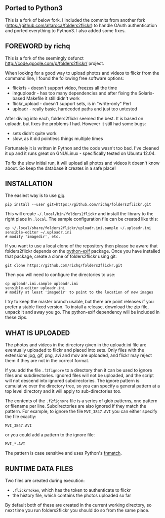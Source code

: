 ## Ported to Python3
This is a fork of below fork. I included the commits from another fork (https://github.com/altaroca/folders2flickr) to handle OAuth 
authentication and ported everything to Python3. I also added some fixes.


## FOREWORD by richq

This is a fork of the seemingly defunct http://code.google.com/p/folders2flickr/ project.

When looking for a good way to upload photos and videos to flickr from the
command line, I found the following free software options:

* flickrfs - doesn't support video, freezes all the time
* imguploadr - has too many dependencies and after fixing the Solaris-based Makefile it still didn't work
* flickr\_upload - doesn't support sets, is in "write-only" Perl
* uploadr - really basic, hardcoded paths and just too untested

After diving into each, folders2flickr seemed the best. It is based on uploadr,
but fixes the problems I had. However it still had some bugs:

* sets didn't quite work
* slow, as it did pointless things multiple times

Fortunately it is written in Python and the code wasn't too bad. I've cleaned
it up and it runs great on GNU/Linux - specifically tested on Ubuntu 12.04.

To fix the slow initial run, it will upload all photos and videos it doesn't know about.
So keep the database it creates in a safe place!

## INSTALLATION

The easiest way is to use [pip](http://www.pip-installer.org).

    pip install --user git+https://github.com/richq/folders2flickr.git

This will create `~/.local/bin/folders2flickr` and install the library to the right place in `.local`.
The sample configuration file can be created like this:

    cp ~/.local/share/folders2flickr/uploadr.ini.sample ~/.uploadr.ini
    sensible-editor ~/.uploadr.ini
    # modify 'imagedir', etc.

If you want to use a local clone of the repository then please be aware that
folders2flickr depends on the [python-exif](https://github.com/ianare/exif-py)
package. Once you have installed that package, create a clone of folders2flickr using git:

    git clone https://github.com/richq/folders2flickr.git

Then you will need to configure the directories to use:

    cp uploadr.ini.sample uploadr.ini
    sensible-editor uploadr.ini
    # modify at least 'imagedir' to point to the location of new images

I try to keep the master branch usable, but there are point releases if you
prefer a stable fixed version. To install a release, download the zip file,
unpack it and away you go. The python-exif dependency will be included in these
zips.

## WHAT IS UPLOADED

The photos and videos in the directory given in the uploadr.ini file are
eventually uploaded to flickr and placed into sets. Only files with the
extensions jpg, gif, png, avi and mov are uploaded, and flickr may reject them
if they are not in the correct format.

If you add the file `.f2fignore` to a directory then it can be used to ignore
files and subdirectories.  Ignored files will not be uploaded, and the script
will not descend into ignored subdirectories. The ignore pattern is cumulative
over the directory tree, so you can specify a general pattern at a top level
directory and it will apply to sub-directories too.

The contents of the `.f2fignore` file is a series of glob patterns,
one pattern or filename per line. Subdirectories are also ignored if they
match the pattern. For example, to ignore the file `MVI_3847.AVI` you
can either specify the file exactly:

    MVI_3847.AVI

or you could add a pattern to the ignore file:

    MVI_*.AVI

The pattern is case sensitive and uses Python's [fnmatch](http://docs.python.org/2/library/fnmatch.html).

## RUNTIME DATA FILES

Two files are created during execution:

* `.flickrToken`, which has the token to authenticate to flickr
* the history file, which contains the photos uploaded so far

By default both of these are created in the current working directory, so next
time you run folders2flickr you should do so from the same place.
